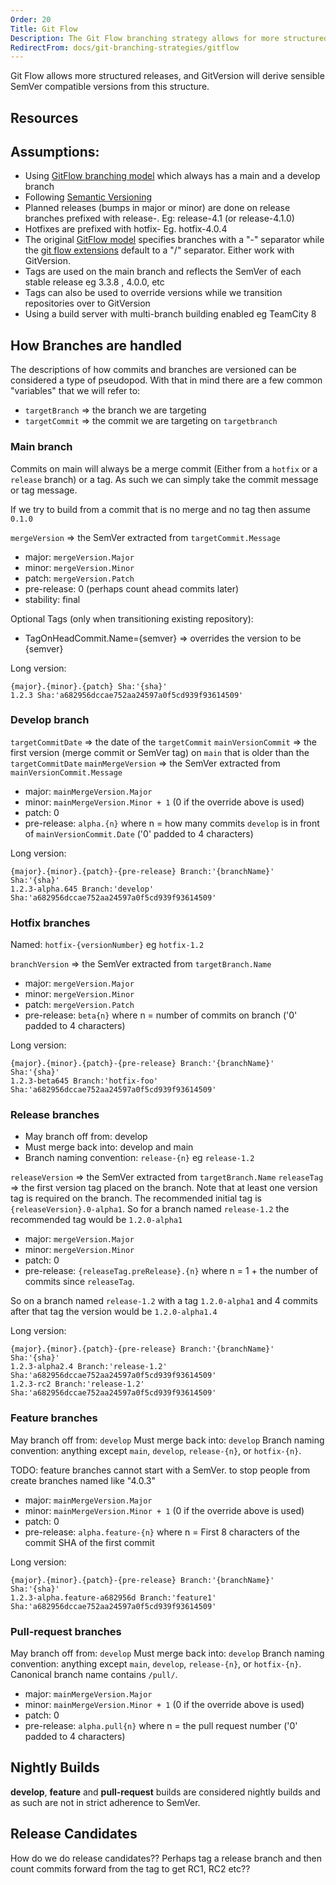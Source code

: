 ```yaml
---
Order: 20
Title: Git Flow
Description: The Git Flow branching strategy allows for more structured releases
RedirectFrom: docs/git-branching-strategies/gitflow
---
```


Git Flow allows more structured releases, and GitVersion will derive sensible
SemVer compatible versions from this structure.

## Resources

## Assumptions:

*   Using [GitFlow branching model](http://nvie.com/git-model/) which always has a
    main and a develop branch
*   Following [Semantic Versioning](http://semver.org/)
*   Planned releases (bumps in major or minor) are done on release branches
    prefixed with release-. Eg: release-4.1 (or release-4.1.0)
*   Hotfixes are prefixed with hotfix- Eg. hotfix-4.0.4
*   The original [GitFlow model](http://nvie.com/posts/a-successful-git-branching-model/)
    specifies branches with a "-" separator while the [git flow extensions](https://github.com/nvie/gitflow)
    default to a "/" separator.  Either work with GitVersion.
*   Tags are used on the main branch and reflects the SemVer of each stable
    release eg 3.3.8 , 4.0.0, etc
*   Tags can also be used to override versions while we transition repositories
    over to GitVersion
*   Using a build server with multi-branch building enabled eg TeamCity 8

## How Branches are handled

The descriptions of how commits and branches are versioned can be considered a
type of pseudopod. With that in mind there are a few common "variables" that we
will refer to:

*   `targetBranch` => the branch we are targeting
*   `targetCommit` => the commit we are targeting on `targetbranch`

### Main branch

Commits on main will always be a merge commit (Either from a `hotfix` or a
`release` branch) or a tag. As such we can simply take the commit message or tag
message.

If we try to build from a commit that is no merge and no tag then assume `0.1.0`

`mergeVersion` => the SemVer extracted from `targetCommit.Message`

*   major: `mergeVersion.Major`
*   minor: `mergeVersion.Minor`
*   patch: `mergeVersion.Patch`
*   pre-release: 0 (perhaps count ahead commits later)
*   stability: final

Optional Tags (only when transitioning existing repository):

*   TagOnHeadCommit.Name={semver} => overrides the version to be {semver}

Long version:

```
{major}.{minor}.{patch} Sha:'{sha}'
1.2.3 Sha:'a682956dccae752aa24597a0f5cd939f93614509'
```

### Develop branch

`targetCommitDate` => the date of the `targetCommit`
`mainVersionCommit` => the first version (merge commit or SemVer tag) on
`main` that is older than the `targetCommitDate`
`mainMergeVersion` => the SemVer extracted from `mainVersionCommit.Message`

*   major: `mainMergeVersion.Major`
*   minor: `mainMergeVersion.Minor + 1` (0 if the override above is used)
*   patch: 0
*   pre-release: `alpha.{n}` where n = how many commits `develop` is in front of
    `mainVersionCommit.Date` ('0' padded to 4 characters)

Long version:

```
{major}.{minor}.{patch}-{pre-release} Branch:'{branchName}' Sha:'{sha}'
1.2.3-alpha.645 Branch:'develop' Sha:'a682956dccae752aa24597a0f5cd939f93614509'
```

### Hotfix branches

Named: `hotfix-{versionNumber}` eg `hotfix-1.2`

`branchVersion` => the SemVer extracted from `targetBranch.Name`

*   major: `mergeVersion.Major`
*   minor: `mergeVersion.Minor`
*   patch: `mergeVersion.Patch`
*   pre-release: `beta{n}` where n = number of commits on branch  ('0' padded to
    4 characters)

Long version:

```
{major}.{minor}.{patch}-{pre-release} Branch:'{branchName}' Sha:'{sha}'
1.2.3-beta645 Branch:'hotfix-foo' Sha:'a682956dccae752aa24597a0f5cd939f93614509'
```

### Release branches

*   May branch off from: develop
*   Must merge back into: develop and main
*   Branch naming convention: `release-{n}` eg `release-1.2`

`releaseVersion` => the SemVer extracted from `targetBranch.Name`
`releaseTag` => the first version tag placed on the branch. Note that at least
one version tag is required on the branch. The recommended initial tag is
`{releaseVersion}.0-alpha1`. So for a branch named `release-1.2` the recommended
tag would be `1.2.0-alpha1`

*   major: `mergeVersion.Major`
*   minor: `mergeVersion.Minor`
*   patch: 0
*   pre-release: `{releaseTag.preRelease}.{n}` where n = 1 + the number of commits
    since `releaseTag`.

So on a branch named `release-1.2` with a tag `1.2.0-alpha1` and 4 commits after
that tag the version would be `1.2.0-alpha1.4`

Long version:

```
{major}.{minor}.{patch}-{pre-release} Branch:'{branchName}' Sha:'{sha}'
1.2.3-alpha2.4 Branch:'release-1.2' Sha:'a682956dccae752aa24597a0f5cd939f93614509'
1.2.3-rc2 Branch:'release-1.2' Sha:'a682956dccae752aa24597a0f5cd939f93614509'
```

### Feature branches

May branch off from: `develop`
Must merge back into: `develop`
Branch naming convention: anything except `main`, `develop`, `release-{n}`, or
`hotfix-{n}`.

TODO: feature branches cannot start with a SemVer. to stop people from create
branches named like "4.0.3"

*   major: `mainMergeVersion.Major`
*   minor: `mainMergeVersion.Minor + 1` (0 if the override above is used)
*   patch: 0
*   pre-release: `alpha.feature-{n}` where n = First 8 characters of the commit
    SHA of the first commit

Long version:

```
{major}.{minor}.{patch}-{pre-release} Branch:'{branchName}' Sha:'{sha}'
1.2.3-alpha.feature-a682956d Branch:'feature1' Sha:'a682956dccae752aa24597a0f5cd939f93614509'
```

### Pull-request branches

May branch off from: `develop`
Must merge back into: `develop`
Branch naming convention: anything except `main`, `develop`, `release-{n}`, or
`hotfix-{n}`. Canonical branch name contains `/pull/`.

*   major: `mainMergeVersion.Major`
*   minor: `mainMergeVersion.Minor + 1` (0 if the override above is used)
*   patch: 0
*   pre-release: `alpha.pull{n}` where n = the pull request number  ('0' padded to
    4 characters)

## Nightly Builds

**develop**, **feature** and **pull-request** builds are considered nightly
builds and as such are not in strict adherence to SemVer.

## Release Candidates

How do we do release candidates?? Perhaps  tag a release branch and then count
commits forward from the tag to get RC1, RC2 etc??
